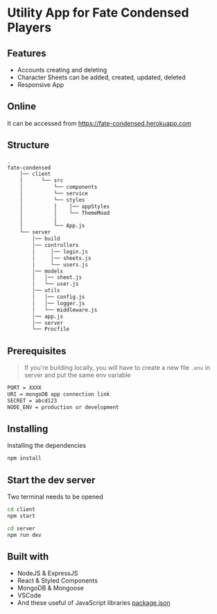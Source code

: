 # Utility App for Fate Condensed Players



## Features
- Accounts creating and deleting
- Character Sheets can be added, created, updated, deleted
- Responsive App


## Online

It can be accessed from https://fate-condensed.herokuapp.com


## Structure

```bash
.
fate-condensed
    │── client
    │      └── src
    │          └── components              
    │          └── service
    │          └── styles
    │          │    │── appStyles             
    │          │    └── ThemeMood 
    │          │
    │          └── App.js  
    └── server
        │── build
        │── controllers 
        │     │── login.js
        │     │── sheets.js             
        │     └── users.js
        │── models
        │   │── sheet.js
        │   └── user.js                             
        │── utils                     
        │   │── config.js
        │   │── logger.js             
        │   └── middleware.js
        │── app.js                       
        │── server                       
        └── Procfile
```




## Prerequisites

> If you're building locally, you will have to create a new file `.env` in server and put the same env variable

```bash
PORT = XXXX
URI = mongoDB app connection link
SECRET = abcd123
NODE_ENV = production or development 
```

## Installing

Installing the dependencies

```bash
npm install
```

## Start the dev server
Two terminal needs to be opened
```bash
cd client
npm start

cd server
npm run dev
```

## Built with

- NodeJS & ExpressJS
- React & Styled Components
- MongoDB & Mongoose
- VSCode
- And these useful of JavaScript libraries [package.json](server/package.json)